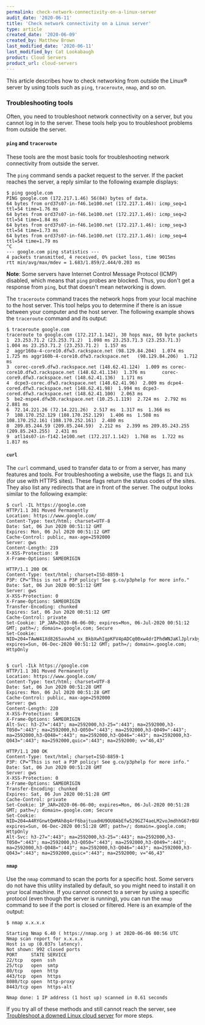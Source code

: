 ```yaml
---
permalink: check-network-connectivity-on-a-linux-server
audit_date: '2020-06-11'
title: 'Check network connectivity on a Linux server'
type: article
created_date: '2020-06-09'
created_by: Matthew Brown
last_modified_date: '2020-06-11'
last_modified_by: Cat Lookabaugh
product: Cloud Servers
product_url: cloud-servers
---
```


This article describes how to check networking from outside the Linux&reg; server by using tools such as `ping`,
`traceroute`, `nmap`, and so on.

### Troubleshooting tools

Often, you need to troubleshoot network connectivity on a server, but you cannot log in to the server.
These tools help you to troubleshoot problems from outside the server.

#### `ping` and `traceroute`

These tools are the most basic tools for troubleshooting network connectivity from outside the server.

The `ping` command sends a packet request to the server. If the packet reaches the server, a reply
similar to the following example displays:

    $ ping google.com
    PING google.com (172.217.1.46) 56(84) bytes of data.
    64 bytes from ord37s07-in-f46.1e100.net (172.217.1.46): icmp_seq=1 ttl=54 time=1.76 ms
    64 bytes from ord37s07-in-f46.1e100.net (172.217.1.46): icmp_seq=2 ttl=54 time=1.84 ms
    64 bytes from ord37s07-in-f46.1e100.net (172.217.1.46): icmp_seq=3 ttl=54 time=1.73 ms
    64 bytes from ord37s07-in-f46.1e100.net (172.217.1.46): icmp_seq=4 ttl=54 time=1.79 ms
    ^C
    --- google.com ping statistics ---
    4 packets transmitted, 4 received, 0% packet loss, time 9015ms
    rtt min/avg/max/mdev = 1.683/1.859/2.444/0.203 ms

**Note**: Some servers have Internet Control Message Protocol (ICMP) disabled, which means that `ping`
probes are blocked. Thus, you don't get a response from `ping`, but that doesn't mean networking is down.

The `traceroute` command traces the network hops from your local machine to the host server. This
tool helps you to determine if there is an issue between your computer and the host server. The following
example shows the `traceroute` command and its output:

    $ traceroute google.com
    traceroute to google.com (172.217.1.142), 30 hops max, 60 byte packets
    1  23.253.71.2 (23.253.71.2)  1.098 ms 23.253.71.3 (23.253.71.3)  1.004 ms 23.253.71.2 (23.253.71.2)  1.157 ms
    2  aggr160a-4-core10.dfw3.rackspace.net (98.129.84.204)  1.074 ms  1.725 ms aggr160b-4-core10.dfw3.rackspace.net   (98.129.84.206)  1.712 ms
    3  corec-core9.dfw3.rackspace.net (148.62.41.124)  1.009 ms corec-core10.dfw3.rackspace.net (148.62.41.134)  1.376 ms      corec-core9.dfw3.rackspace.net (148.62.41.136)  1.171 ms
    4  dcpe3-corec.dfw3.rackspace.net (148.62.41.96)  2.009 ms dcpe4-cored.dfw3.rackspace.net (148.62.41.98)  1.994 ms dcpe3-cored.dfw3.rackspace.net (148.62.41.100)  2.063 ms
    5  be2-mspe4.dfw30.rackspace.net (10.25.1.119)  2.724 ms  2.792 ms  2.881 ms
    6  72.14.221.26 (72.14.221.26)  2.517 ms  1.317 ms  1.366 ms
    7  108.170.252.129 (108.170.252.129)  1.406 ms  1.508 ms 108.170.252.161 (108.170.252.161)  2.480 ms
    8  209.85.244.59 (209.85.244.59)  2.212 ms  2.399 ms 209.85.243.255 (209.85.243.255)  2.431 ms
    9  atl14s07-in-f142.1e100.net (172.217.1.142)  1.768 ms  1.722 ms  1.817 ms

#### `curl`

The `curl` command, used to transfer data to or from a server, has many features and tools. For
troubleshooting a website, use the flags `IL` and `ILk` (for use with HTTPS sites). These flags return the
status codes of the sites. They also list any redirects that are in front of the server. The output
looks similar to the following example:

    $ curl -IL https://google.com
    HTTP/1.1 301 Moved Permanently
    Location: https://www.google.com/
    Content-Type: text/html; charset=UTF-8
    Date: Sat, 06 Jun 2020 00:51:12 GMT
    Expires: Mon, 06 Jul 2020 00:51:12 GMT
    Cache-Control: public, max-age=2592000
    Server: gws
    Content-Length: 219
    X-XSS-Protection: 0
    X-Frame-Options: SAMEORIGIN

    HTTP/1.1 200 OK
    Content-Type: text/html; charset=ISO-8859-1
    P3P: CP="This is not a P3P policy! See g.co/p3phelp for more info."
    Date: Sat, 06 Jun 2020 00:51:12 GMT
    Server: gws
    X-XSS-Protection: 0
    X-Frame-Options: SAMEORIGIN
    Transfer-Encoding: chunked
    Expires: Sat, 06 Jun 2020 00:51:12 GMT
    Cache-Control: private
    Set-Cookie: 1P_JAR=2020-06-06-00; expires=Mon, 06-Jul-2020 00:51:12 GMT; path=/; domain=.google.com; Secure
    Set-Cookie:    NID=204=TAwW41Xd8265avwh4_xx_BkbXwhIgpKFV4pADCq00xw4drIPhdWNJaKlJplrxby8xJksIntdx3uBERj9S1gHTrf56S4XPpCAEjI0uZmpaQIeS79ZfYeMGh33hq4cnGZLU6g0ATclpSK7ZNOEIroqLuDMYvfUuJ6FgeFbYJaQ1fQ; expires=Sun, 06-Dec-2020 00:51:12 GMT; path=/; domain=.google.com; HttpOnly


    $ curl -ILk https://google.com
    HTTP/1.1 301 Moved Permanently
    Location: https://www.google.com/
    Content-Type: text/html; charset=UTF-8
    Date: Sat, 06 Jun 2020 00:51:28 GMT
    Expires: Mon, 06 Jul 2020 00:51:28 GMT
    Cache-Control: public, max-age=2592000
    Server: gws
    Content-Length: 220
    X-XSS-Protection: 0
    X-Frame-Options: SAMEORIGIN
    Alt-Svc: h3-27=":443"; ma=2592000,h3-25=":443"; ma=2592000,h3-T050=":443"; ma=2592000,h3-Q050=":443"; ma=2592000,h3-Q049=":443"; ma=2592000,h3-Q048=":443"; ma=2592000,h3-Q046=":443"; ma=2592000,h3-Q043=":443"; ma=2592000,quic=":443"; ma=2592000; v="46,43"

    HTTP/1.1 200 OK
    Content-Type: text/html; charset=ISO-8859-1
    P3P: CP="This is not a P3P policy! See g.co/p3phelp for more info."
    Date: Sat, 06 Jun 2020 00:51:28 GMT
    Server: gws
    X-XSS-Protection: 0
    X-Frame-Options: SAMEORIGIN
    Transfer-Encoding: chunked
    Expires: Sat, 06 Jun 2020 00:51:28 GMT
    Cache-Control: private
    Set-Cookie: 1P_JAR=2020-06-06-00; expires=Mon, 06-Jul-2020 00:51:28 GMT; path=/; domain=.google.com; Secure
    Set-Cookie: NID=204=A4RYGnwtQmMAh8q4rF6bajtuadHU9OU0AbEfw529GZ74aeLM2voJmdhhG67rBGPmzWKPEea38LBu0FcSOEV1Fjiqnet26amxXQaCsRigOMuhOO4RCkSozOFZCn6uX00DWvDZ4ps3n0aoupaDQh1GrwGtEmkpfJ7_7sO4VHIaUmg; expires=Sun, 06-Dec-2020 00:51:28 GMT; path=/; domain=.google.com; HttpOnly
    Alt-Svc: h3-27=":443"; ma=2592000,h3-25=":443"; ma=2592000,h3-T050=":443"; ma=2592000,h3-Q050=":443"; ma=2592000,h3-Q049=":443"; ma=2592000,h3-Q048=":443"; ma=2592000,h3-Q046=":443"; ma=2592000,h3-Q043=":443"; ma=2592000,quic=":443"; ma=2592000; v="46,43"

#### `nmap`

Use the `nmap` command to scan the ports for a specific host. Some servers do not have this utility
installed by default, so you might need to install it on your local machine. If you cannot connect
to a server by using a specific protocol (even though the server is running), you can run the `nmap`
command to see if the port is closed or filtered. Here is an example of the output:

    $ nmap x.x.x.x

    Starting Nmap 6.40 ( https://nmap.org ) at 2020-06-06 00:56 UTC
    Nmap scan report for x.x.x.x
    Host is up (0.037s latency).
    Not shown: 992 closed ports
    PORT     STATE SERVICE
    22/tcp   open  ssh
    25/tcp   open  smtp
    80/tcp   open  http
    443/tcp  open  https
    8080/tcp open  http-proxy
    8443/tcp open  https-alt

    Nmap done: 1 IP address (1 host up) scanned in 0.61 seconds

If you try all of these methods and still cannot reach the server, see
[Troubleshoot a downed Linux cloud server](https://docs-ospc.rackspace.com/support/how-to/cloud-servers/troubleshoot-a-downed-linux-cloud-server)
for more steps.
